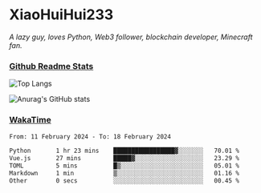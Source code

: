 # XiaoHuiHui233

*A lazy guy, loves Python, Web3 follower, blockchain developer, Minecraft fan.*

### [Github Readme Stats](https://github.com/anuraghazra/github-readme-stats)

![Top Langs](https://github-readme-stats.vercel.app/api/top-langs/?username=XiaoHuiHui233&layout=compact&theme=github_dark)

![Anurag's GitHub stats](https://github-readme-stats.vercel.app/api?username=XiaoHuiHui233&show_icons=true&theme=github_dark)

### [WakaTime](https://wakatime.com)

<!--START_SECTION:waka-->

```txt
From: 11 February 2024 - To: 18 February 2024

Python       1 hr 23 mins    █████████████████▓░░░░░░░   70.01 %
Vue.js       27 mins         █████▓░░░░░░░░░░░░░░░░░░░   23.29 %
TOML         5 mins          █▒░░░░░░░░░░░░░░░░░░░░░░░   05.01 %
Markdown     1 min           ▒░░░░░░░░░░░░░░░░░░░░░░░░   01.16 %
Other        0 secs          ░░░░░░░░░░░░░░░░░░░░░░░░░   00.45 %
```

<!--END_SECTION:waka-->
